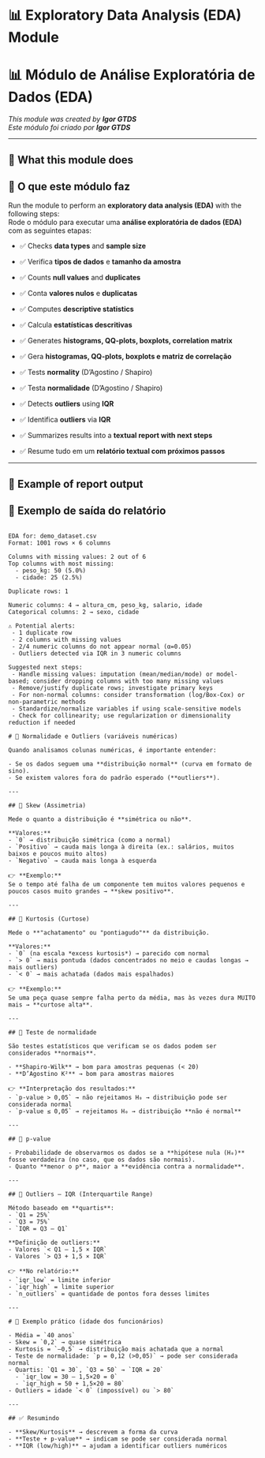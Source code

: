 # 📊 Exploratory Data Analysis (EDA) Module  
# 📊 Módulo de Análise Exploratória de Dados (EDA)  

*This module was created by **Igor GTDS***  
*Este módulo foi criado por **Igor GTDS***  

---

## 🚀 What this module does  
## 🚀 O que este módulo faz  

Run the module to perform an **exploratory data analysis (EDA)** with the following steps:  
Rode o módulo para executar uma **análise exploratória de dados (EDA)** com as seguintes etapas:  

- ✅ Checks **data types** and **sample size**  
- ✅ Verifica **tipos de dados** e **tamanho da amostra**  

- ✅ Counts **null values** and **duplicates**  
- ✅ Conta **valores nulos** e **duplicatas**  

- ✅ Computes **descriptive statistics**  
- ✅ Calcula **estatísticas descritivas**  

- ✅ Generates **histograms, QQ-plots, boxplots, correlation matrix**  
- ✅ Gera **histogramas, QQ-plots, boxplots e matriz de correlação**  

- ✅ Tests **normality** (D’Agostino / Shapiro)  
- ✅ Testa **normalidade** (D’Agostino / Shapiro)  

- ✅ Detects **outliers** using **IQR**  
- ✅ Identifica **outliers** via **IQR**  

- ✅ Summarizes results into a **textual report with next steps**  
- ✅ Resume tudo em um **relatório textual com próximos passos**  

---

## 📄 Example of report output  
## 📄 Exemplo de saída do relatório  

```text

EDA for: demo_dataset.csv
Format: 1001 rows × 6 columns

Columns with missing values: 2 out of 6
Top columns with most missing:
  - peso_kg: 50 (5.0%)
  - cidade: 25 (2.5%)

Duplicate rows: 1

Numeric columns: 4 → altura_cm, peso_kg, salario, idade
Categorical columns: 2 → sexo, cidade

⚠️ Potential alerts:
 - 1 duplicate row
 - 2 columns with missing values
 - 2/4 numeric columns do not appear normal (α=0.05)
 - Outliers detected via IQR in 3 numeric columns

Suggested next steps:
 - Handle missing values: imputation (mean/median/mode) or model-based; consider dropping columns with too many missing values
 - Remove/justify duplicate rows; investigate primary keys
 - For non-normal columns: consider transformation (log/Box-Cox) or non-parametric methods
 - Standardize/normalize variables if using scale-sensitive models
 - Check for collinearity; use regularization or dimensionality reduction if needed

# 📌 Normalidade e Outliers (variáveis numéricas)

Quando analisamos colunas numéricas, é importante entender:

- Se os dados seguem uma **distribuição normal** (curva em formato de sino).  
- Se existem valores fora do padrão esperado (**outliers**).  

---

## 🔹 Skew (Assimetria)

Mede o quanto a distribuição é **simétrica ou não**.  

**Valores:**
- `0` → distribuição simétrica (como a normal)  
- `Positivo` → cauda mais longa à direita (ex.: salários, muitos baixos e poucos muito altos)  
- `Negativo` → cauda mais longa à esquerda  

👉 **Exemplo:**  
Se o tempo até falha de um componente tem muitos valores pequenos e poucos casos muito grandes → **skew positivo**.  

---

## 🔹 Kurtosis (Curtose)

Mede o **"achatamento" ou "pontiagudo"** da distribuição.  

**Valores:**
- `0` (na escala *excess kurtosis*) → parecido com normal  
- `> 0` → mais pontuda (dados concentrados no meio e caudas longas → mais outliers)  
- `< 0` → mais achatada (dados mais espalhados)  

👉 **Exemplo:**  
Se uma peça quase sempre falha perto da média, mas às vezes dura MUITO mais → **curtose alta**.  

---

## 🔹 Teste de normalidade

São testes estatísticos que verificam se os dados podem ser considerados **normais**.  

- **Shapiro-Wilk** → bom para amostras pequenas (< 20)  
- **D’Agostino K²** → bom para amostras maiores  

👉 **Interpretação dos resultados:**
- `p-value > 0,05` → não rejeitamos H₀ → distribuição pode ser considerada normal  
- `p-value ≤ 0,05` → rejeitamos H₀ → distribuição **não é normal**  

---

## 🔹 p-value

- Probabilidade de observarmos os dados se a **hipótese nula (H₀)** fosse verdadeira (no caso, que os dados são normais).  
- Quanto **menor o p**, maior a **evidência contra a normalidade**.  

---

## 🔹 Outliers – IQR (Interquartile Range)

Método baseado em **quartis**:  
- `Q1 = 25%`  
- `Q3 = 75%`  
- `IQR = Q3 – Q1`  

**Definição de outliers:**
- Valores `< Q1 – 1,5 × IQR`  
- Valores `> Q3 + 1,5 × IQR`  

👉 **No relatório:**  
- `iqr_low` = limite inferior  
- `iqr_high` = limite superior  
- `n_outliers` = quantidade de pontos fora desses limites  

---

# 📌 Exemplo prático (idade dos funcionários)

- Média = `40 anos`  
- Skew = `0,2` → quase simétrica  
- Kurtosis = `–0,5` → distribuição mais achatada que a normal  
- Teste de normalidade: `p = 0,12 (>0,05)` → pode ser considerada normal  
- Quartis: `Q1 = 30`, `Q3 = 50` → `IQR = 20`  
  - `iqr_low = 30 – 1,5×20 = 0`  
  - `iqr_high = 50 + 1,5×20 = 80`  
- Outliers = idade `< 0` (impossível) ou `> 80`  

---

## ✅ Resumindo

- **Skew/Kurtosis** → descrevem a forma da curva  
- **Teste + p-value** → indicam se pode ser considerada normal  
- **IQR (low/high)** → ajudam a identificar outliers numéricos  

